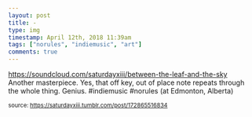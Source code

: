 ```yaml
---
layout: post
title: -
type: img
timestamp: April 12th, 2018 11:39am
tags: ["norules", "indiemusic", "art"]
comments: true
---
```

<a href="https://www.instagram.com/p/BheqVCjF5xx/ "></a>

<a href="https://soundcloud.com/saturdayxiii/between-the-leaf-and-the-sky" target="_blank">https://soundcloud.com/saturdayxiii/between-the-leaf-and-the-sky</a><br/>
Another masterpiece.  Yes, that off key, out of place note repeats through the whole thing. Genius. #indiemusic #norules  (at Edmonton, Alberta)
 
  
<small>source: https://saturdayxiii.tumblr.com/post/172865516834</small>